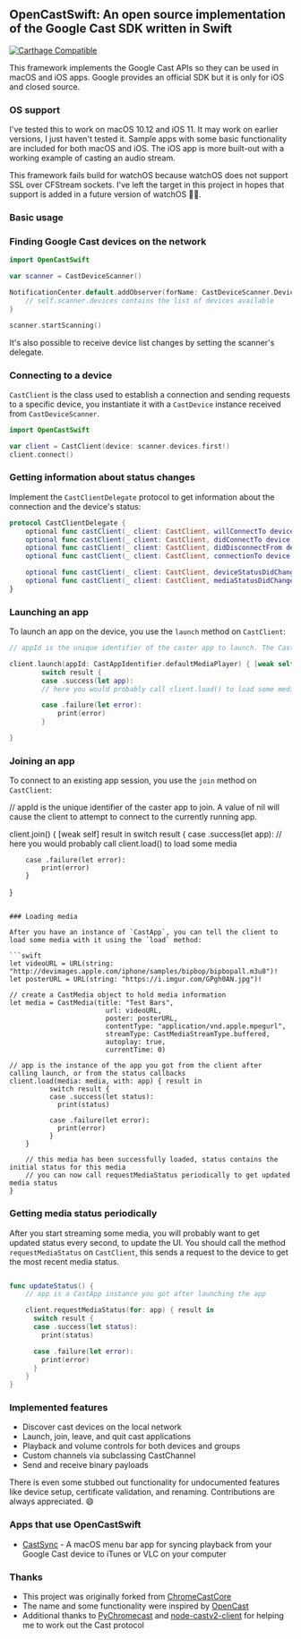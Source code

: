 ## OpenCastSwift: An open source implementation of the Google Cast SDK written in Swift

[![Carthage Compatible](https://img.shields.io/badge/Carthage-compatible-4BC51D.svg?style=flat)](https://github.com/Carthage/Carthage)

This framework implements the Google Cast APIs so they can be used in macOS and iOS apps. Google provides an official SDK but it is only for iOS and closed source.

### OS support

I've tested this to work on macOS 10.12 and iOS 11. It may work on earlier versions, I just haven't tested it. Sample apps with some basic functionality are included for both macOS and iOS. The iOS app is more built-out with a working example of casting an audio stream.

This framework fails build for watchOS because watchOS does not support SSL over CFStream sockets. I've left the target in this project in hopes that support is added in a future version of watchOS 🤞🤞.

### Basic usage

### Finding Google Cast devices on the network

```swift
import OpenCastSwift

var scanner = CastDeviceScanner()

NotificationCenter.default.addObserver(forName: CastDeviceScanner.DeviceListDidChange, object: scanner, queue: nil) { [unowned self] _ in
	// self.scanner.devices contains the list of devices available
}

scanner.startScanning()
```

It's also possible to receive device list changes by setting the scanner's delegate.

### Connecting to a device

`CastClient` is the class used to establish a connection and sending requests to a specific device, you instantiate it with a `CastDevice` instance received from `CastDeviceScanner`.

```swift
import OpenCastSwift

var client = CastClient(device: scanner.devices.first!)
client.connect()
```

### Getting information about status changes

Implement the `CastClientDelegate` protocol to get information about the connection and the device's status:

```swift
protocol CastClientDelegate {    
    optional func castClient(_ client: CastClient, willConnectTo device: CastDevice)
    optional func castClient(_ client: CastClient, didConnectTo device: CastDevice)
    optional func castClient(_ client: CastClient, didDisconnectFrom device: CastDevice)
    optional func castClient(_ client: CastClient, connectionTo device: CastDevice, didFailWith error: NSError)

    optional func castClient(_ client: CastClient, deviceStatusDidChange status: CastStatus)
    optional func castClient(_ client: CastClient, mediaStatusDidChange status: CastMediaStatus)
}
```

### Launching an app

To launch an app on the device, you use the `launch` method on `CastClient`:

```swift
// appId is the unique identifier of the caster app to launch. The CastAppIdentifier struct contains the identifiers of the default generic media player, YouTube, and Google Assistant.

client.launch(appId: CastAppIdentifier.defaultMediaPlayer) { [weak self] result in
		switch result {
		case .success(let app):
	    // here you would probably call client.load() to load some media

		case .failure(let error):
			print(error)
		}

}
```

### Joining an app

To connect to an existing app session, you use the `join` method on `CastClient`:

// appId is the unique identifier of the caster app to join. A value of nil will cause the client to attempt to connect to the currently running app.

client.join() { [weak self] result in
		switch result {
		case .success(let app):
	    // here you would probably call client.load() to load some media

		case .failure(let error):
			print(error)
		}

}
```

### Loading media

After you have an instance of `CastApp`, you can tell the client to load some media with it using the `load` method:

```swift
let videoURL = URL(string: "http://devimages.apple.com/iphone/samples/bipbop/bipbopall.m3u8")!
let posterURL = URL(string: "https://i.imgur.com/GPgh0AN.jpg")!

// create a CastMedia object to hold media information
let media = CastMedia(title: "Test Bars",
						url: videoURL,
						poster: posterURL,
						contentType: "application/vnd.apple.mpegurl",
						streamType: CastMediaStreamType.buffered,
						autoplay: true,
						currentTime: 0)

// app is the instance of the app you got from the client after calling launch, or from the status callbacks
client.load(media: media, with: app) { result in
          switch result {
          case .success(let status):
            print(status)

          case .failure(let error):
            print(error)
          }
    }

    // this media has been successfully loaded, status contains the initial status for this media
	// you can now call requestMediaStatus periodically to get updated media status
}
```

### Getting media status periodically

After you start streaming some media, you will probably want to get updated status every second, to update the UI. You should call the method `requestMediaStatus` on `CastClient`, this sends a request to the device to get the most recent media status.

```swift

func updateStatus() {
	// app is a CastApp instance you got after launching the app

	client.requestMediaStatus(for: app) { result in
      switch result {
      case .success(let status):
        print(status)

      case .failure(let error):
        print(error)
      }
	}
}

```

### Implemented features

* Discover cast devices on the local network
* Launch, join, leave, and quit cast applications
* Playback and volume controls for both devices and groups
* Custom channels via subclassing CastChannel
* Send and receive binary payloads

There is even some stubbed out functionality for undocumented features like device setup, certificate validation, and renaming. Contributions are always appreciated. 😄

### Apps that use OpenCastSwift

* [CastSync](https://itunes.apple.com/us/app/castsync/id1334278434?mt=12) - A macOS menu bar app for syncing playback from your Google Cast device to iTunes or VLC on your computer

### Thanks

* This project was originally forked from [ChromeCastCore](https://github.com/insidegui/ChromeCastCore)
* The name and some functionality were inspired by [OpenCast](https://github.com/acj/OpenCast)
* Additional thanks to [PyChromecast](https://github.com/balloob/pychromecast) and [node-castv2-client](https://github.com/thibauts/node-castv2-client) for helping me to work out the Cast protocol
